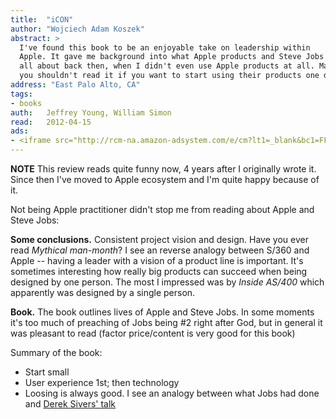 ```yaml
---
title:	"iCON"
author: "Wojciech Adam Koszek"
abstract: >
  I've found this book to be an enjoyable take on leadership within
  Apple. It gave me background into what Apple products and Steve Jobs was
  all about back then, when I didn't even use Apple products at all. Maybe
  you shouldn't read it if you want to start using their products one day?
address: "East Palo Alto, CA"
tags:
- books
auth:	Jeffrey Young, William Simon
read:	2012-04-15
ads:
- <iframe src="http://rcm-na.amazon-adsystem.com/e/cm?lt1=_blank&bc1=FFFFFF&IS2=1&bg1=FFFFFF&fc1=000000&lc1=FF0000&t=wkoszek08-20&o=1&p=8&l=as4&m=amazon&f=ifr&ref=ss_til&asins=0471787841" style="width:120px;height:240px;" scrolling="no" marginwidth="0" marginheight="0" frameborder="0"></iframe>
---
```


**NOTE** This review reads quite funny now, 4 years after I originally wrote
it. Since then I've moved to Apple ecosystem and I'm quite happy because of
it.

Not being Apple practitioner didn't stop me from reading about Apple and
Steve Jobs:

**Some conclusions.**
Consistent project vision and design. Have you ever read
*Mythical man-month*?
I see an reverse analogy between S/360 and Apple -- having a leader with a
vision of a product line is important. It's sometimes interesting how really
big products can succeed when being designed by one person. The most I
impressed was by
*Inside AS/400*
which apparently was designed by a single person.

**Book.**
The book outlines lives of Apple and Steve Jobs. In some moments it's too
much of preaching of Jobs being #2 right after God, but in general it was
pleasant to read (factor price/content is very good for this book)

Summary of the book:

+ Start small
+ User experience 1st; then technology
+ Loosing is always good. I see an analogy between what Jobs had done and
[Derek Sivers' talk](http://www.youtube.com/watch?v=HhxcFGuKOys)
